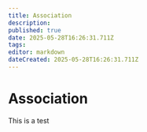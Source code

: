 ```yaml
---
title: Association
description: 
published: true
date: 2025-05-28T16:26:31.711Z
tags: 
editor: markdown
dateCreated: 2025-05-28T16:26:31.711Z
---
```


# Association 
This is a test